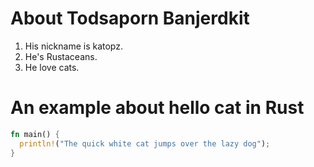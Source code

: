 # About Todsaporn Banjerdkit

1. His nickname is katopz.
2. He's Rustaceans.
3. He love cats.

# An example about hello cat in Rust

```rust
fn main() {
  println!("The quick white cat jumps over the lazy dog");
}
```
